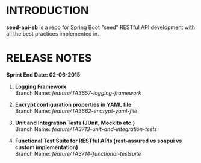 # INTRODUCTION
__seed-api-sb__ is a repo for Spring Boot "seed" RESTful API development with all the best practices implemented in. 

# RELEASE NOTES

__Sprint End Date: 02-06-2015__

1. __Logging Framework__<br/>
Branch Name: _feature/TA3657-logging-framework_


2. __Encrypt configuration properties in YAML file__<br/>
Branch Name: _feature/TA3662-encrypt-yaml-file_

3. __Unit and Integration Tests (JUnit, Mockito etc.)__<br/>
Branch Name: _feature/TA3713-unit-and-integration-tests_

4. __Functional Test Suite for RESTful APIs (rest-assured vs soapui vs custom implementation)__<br/>
Branch Name: _feature/TA3714-functional-testsuite_


